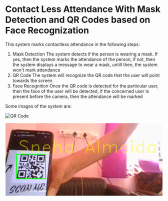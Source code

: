 # Contact Less Attendance With Mask Detection and QR Codes based on Face Recognization

This system marks contactless attendance in the following steps:
1) Mask Detection 
The system detects if the person is wearing a mask. If yes, then the system marks the attendance of the person, if not, then the system displays a message to wear a mask, untill then, the system won't mark attendance
2) QR Code 
The system will recognize the QR code that the user will point towards the screen. 
3) Face Recognition
Once the QR code is detected for the particular user, then the face of the user will be detected, if the concerned user is present before the camera, then the attendance will be marked

Some images of the system are:

![QR Code]()

![QR Code Detector](https://github.com/sneha-almeida/Contact-Less-Attendance-With-Mask-Detection-Body-Temperature-Reading-Oxygen-Level-Reading-and-Fac/blob/main/ss-1.PNG)



